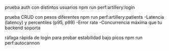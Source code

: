 
prueba auth con distintos usuarios
npm run perf:artillery:login

prueba CRUD con pesos diferentes
npm run perf:artillery:patients
-Latencia (latency) y percentiles (p95, p99)
-Error rate
-Concurrencia máxima que tu backend soporta


ráfaga rápida de login para probar estabilidad bajo picos
npm run perf:autocannon
